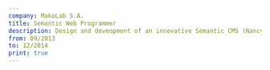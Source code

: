 ```yaml
---
company: MakoLab S.A.
title: Semantic Web Programmer
description: Design and deveopment of an innovative Semantic CMS (NancyFx, AngularJs, REST). Implementation of a custom ORM tool for working with graph RDF data (.NET 4.5, dotNetRDF, Mono Cecil)
from: 09/2013
to: 12/2014
print: true
---
```

